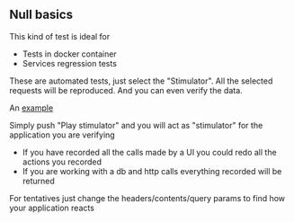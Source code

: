## Null basics

This kind of test is ideal for

* Tests in docker container
* Services regression tests

These are automated tests, just select the "Stimulator". All the selected requests will be
reproduced. And you can even verify the data. 

An [example](../../generated/automatictestcalendar.md)

Simply push "Play stimulator" and you will act as "stimulator" for the application you are verifying

* If you have recorded all the calls made by a UI you could redo all the actions you recorded
* If you are working with a db and http calls everything recorded will be returned

For tentatives just change the headers/contents/query params to find how your application reacts
